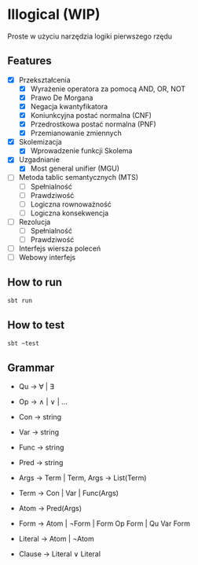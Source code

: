 # Illogical (WIP)

Proste w użyciu narzędzia logiki pierwszego rzędu

## Features

- [x] Przekształcenia
	- [x] Wyrażenie operatora za pomocą AND, OR, NOT
	- [x] Prawo De Morgana
	- [x] Negacja kwantyfikatora
	- [x] Koniunkcyjna postać normalna (CNF)
	- [x] Przedrostkowa postać normalna (PNF)
	- [x] Przemianowanie zmiennych
- [x] Skolemizacja
	- [x] Wprowadzenie funkcji Skolema
- [x] Uzgadnianie
	- [x] Most general unifier (MGU)
- [ ] Metoda tablic semantycznych (MTS)
	- [ ] Spełnialność
	- [ ] Prawdziwość
	- [ ] Logiczna rownoważność
	- [ ] Logiczna konsekwencja
- [ ] Rezolucja
	- [ ] Spełnialność
	- [ ] Prawdziwość
- [ ] Interfejs wiersza poleceń
- [ ] Webowy interfejs

## How to run

```sh
sbt run
 ```

## How to test

```sh
sbt ~test
```

## Grammar

- Qu → ∀ | ∃
- Op → ∧ | ∨ | …
- Con → string
- Var → string
- Func → string
- Pred → string

- Args → Term | Term, Args → List(Term)
- Term → Con | Var | Func(Args)
- Atom → Pred(Args)
- Form → Atom | ¬Form | Form Op Form | Qu Var Form
- Literal → Atom | ¬Atom
- Clause → Literal ∨ Literal
